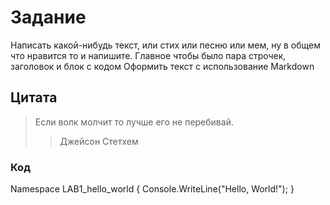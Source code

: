 # Задание #
 Написать какой-нибудь текст, или стих или песню или мем,
 ну в общем что нравится то и напишите.
 Главное чтобы было пара строчек, заголовок и блок с кодом
 Оформить текст с использование Markdown
## Цитата  ##
>Если волк молчит то лучше его не перебивай.
>>Джейсон Стетхем
### Код ### 
Namespace LAB1_hello_world
{
Console.WriteLine("Hello, World!");
}
